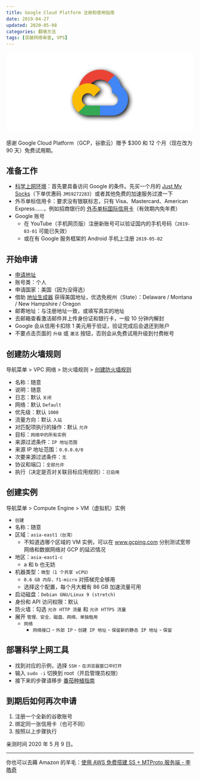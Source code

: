 ```yaml
---
title: Google Cloud Platform 注册和使用指南
date: 2019-04-27  
updated: 2020-05-08  
categories: 翻墙方法   
tags: [突破网络审查, VPS]   
---
```


![google-cloud](gcp/google-cloud.png)

感谢 Google Cloud Platform（GCP，谷歌云）赠予 $300 和 12 个月（现在改为 90 天）免费试用期。

<!-- more -->


## 准备工作

- [科学上网环境](https://tingtalk.me/fq/)：首先要具备访问 Google 的条件。先买一个月的 [Just My Socks](https://justmysocks1.net/members/aff.php?aff=1010)（下单优惠码 `JMS9272283`）或者其他免费的加速服务过渡一下
- 外币单标信用卡：要求没有银联标志，只有 Visa、Mastercard、American Express……，例如招商银行的 [外币单标国际信用卡](http://market.cmbchina.com/ccard/uniqbk/)（有效期内免年费）
- Google 账号
    - 在 YouTube（手机网页版）注册新账号可以验证国内的手机号码（`2019-03-01` 可能已失效）
    - 或在有 Google 服务框架的 Android 手机上注册 `2019-05-02`



## 开始申请

- [申请地址](https://cloud.google.com/free/)
- 账号类：个人
- 申请国家：美国（因为没得选）
- 借助 [地址生成器](https://www.fakeaddressgenerator.com/World/us_address_generator) 获得美国地址，优选免税州（State）：Delaware / Montana / New Hampshire / Oregon
- 邮寄地址：与注册地址一致，或填写真实的地址
- 去邮箱查看激活邮件并上传身份证和银行卡，一般 10 分钟内解封
- Google 会从信用卡扣除 1 美元用于验证，验证完成后会退还到账户
- 不要点击页面的 `升级` 或 `激活` 按钮，否则会从免费试用升级到付费帐号


## 创建防火墙规则

导航菜单 > VPC 网络 > 防火墙规则 > [创建防火墙规则](https://console.cloud.google.com/networking/firewalls/list)

- 名称：随意
- 说明：随意
- 日志：默认 `关闭`
- 网络：默认 `Default`
- 优先级：默认 `1000`
- 流量方向：默认 `入站`
- 对匹配项执行的操作：默认 `允许`
- 目标：`网络中的所有实例`
- 来源过滤条件：`IP 地址范围`
- 来源 IP 地址范围：`0.0.0.0/0`
- 次要来源过滤条件：`无`
- 协议和端口：`全部允许`
- 执行（决定是否对关联目标应用规则）：`已启用`


## 创建实例

导航菜单 > Compute Engine > VM（虚拟机）实例

- `创建`
- 名称：随意
- 区域：`asia-east1（台湾）`
    - 不知道选哪个区域的 VM 实例，可以在 www.gcping.com 分别测试宽带网络和数据网络对 GCP 的延迟情况
- 地区：`asia-east1-c`
    - a 和 b 也无妨
- 机器类型：`微型（1 个共享 vCPU）`
    - `0.6 GB 内存，f1-micro` 对搭梯完全够用
    - 选择这个配置，每个月大概有 86 GB 加速流量可用
- 启动磁盘：`Debian GNU/Linux 9 (stretch)`
- 身份和 API 访问权限：默认
- 防火墙：勾选 `允许 HTTP 流量` 和 `允许 HTTPS 流量`
- 展开 `管理、安全、磁盘、网络、单独租用`
    - `网络`
        - `网络接口` - `外部 IP` - `创建 IP 地址` - `保留新的静态 IP 地址` - `保留`


## 部署科学上网工具

- 找到对应的示例，选择 `SSH` - `在浏览器窗口中打开`
- 输入 `sudo -i` 切换到 root（开启管理员权限）
- 接下来的步骤请移步 [番茄种植指南](https://tingtalk.me/fq-diy/)



## 到期后如何再次申请

1. 注册一个全新的谷歌账号
2. 绑定同一张信用卡（也可不同）
3. 按照以上步骤执行



亲测时间 2020 年 5 月 9 日。



---



你也可以去薅 Amazon 的羊毛：[使用 AWS 免费搭建 SS + MTProto 服务端 - 李皓奇](https://liolok.github.io/Setup-Free-SS-and-MTProto-Server-Using-AWS/zh-Hans/)